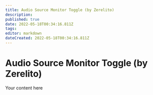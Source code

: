 ```yaml
---
title: Audio Source Monitor Toggle (by Zerelito) 
description: 
published: true
date: 2022-05-18T00:34:16.811Z
tags: 
editor: markdown
dateCreated: 2022-05-18T00:34:16.811Z
---
```


# Audio Source Monitor Toggle (by Zerelito)
Your content here